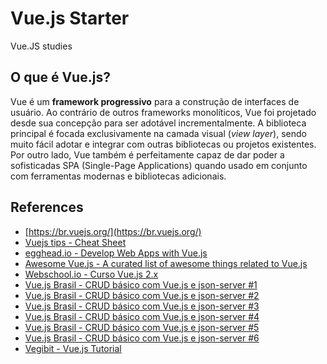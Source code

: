 # Vue.js Starter

Vue.JS studies

## O que é Vue.js?

Vue é um **framework progressivo** para a construção de interfaces de usuário. Ao contrário de outros frameworks monolíticos, Vue foi projetado desde sua concepção para ser adotável incrementalmente. A biblioteca principal é focada exclusivamente na camada visual (*view layer*), sendo muito fácil adotar e integrar com outras bibliotecas ou projetos existentes. Por outro lado, Vue também é perfeitamente capaz de dar poder a sofisticadas SPA (Single-Page Applications) quando usado em conjunto com ferramentas modernas e bibliotecas adicionais.

## References
- [https://br.vuejs.org/](https://br.vuejs.org/)
- [Vuejs tips - Cheat Sheet](https://vuejs-tips.github.io/cheatsheet)
- [egghead.io - Develop Web Apps with Vue.js](https://egghead.io/courses/develop-web-apps-with-vue-js)
- [Awesome Vue.js - A curated list of awesome things related to Vue.js](https://github.com/vuejs/awesome-vue)
- [Webschool.io - Curso Vue.js 2.x](https://github.com/Webschool-io/vuejs-2-na-pratica)
- [Vue.js Brasil - CRUD básico com Vue.js e json-server #1](http://www.vuejs-brasil.com.br/crud-basico-com-vue-js-e-json-server-parte-1/)
- [Vue.js Brasil - CRUD básico com Vue.js e json-server #2](http://www.vuejs-brasil.com.br/crud-basico-com-vue-js-e-json-server-2/)
- [Vue.js Brasil - CRUD básico com Vue.js e json-server #3](http://www.vuejs-brasil.com.br/crud-basico-com-vue-js-e-json-server-3/)
- [Vue.js Brasil - CRUD básico com Vue.js e json-server #4](http://www.vuejs-brasil.com.br/crud-basico-com-vue-js-e-json-server-4/)
- [Vue.js Brasil - CRUD básico com Vue.js e json-server #5](http://www.vuejs-brasil.com.br/crud-basico-com-vue-js-e-json-server-5/)
- [Vue.js Brasil - CRUD básico com Vue.js e json-server #6](http://www.vuejs-brasil.com.br/crud-basico-com-vue-js-e-json-server-6/)
- [Vegibit - Vue.js Tutorial](http://vegibit.com/vue-js-tutorial/)
